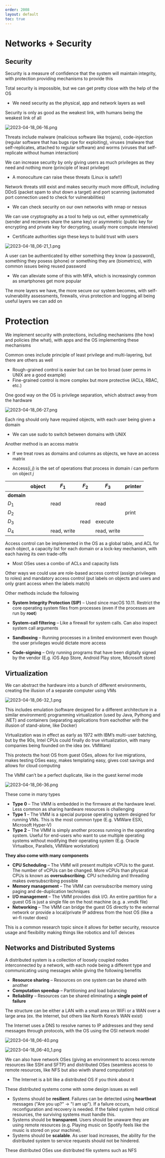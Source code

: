```yaml
---
order: 2008
layout: default
toc: true
---
```


# Networks + Security

## Security

Security is a measure of confidence that the system will maintain integrity, with protection providing mechanisms to provide this

Total security is impossible, but we can get pretty close with the help of the OS

- We need security as the physical, app and network layers as well

Security is only as good as the weakest link, with humans being the weakest link of all

![2023-04-18_06-16.png](images/net-sec/n1.png)

Threats include malware (malicious software like trojans), code-injection (regular software that has bugs ripe for exploiting), viruses (malware that self-replicates, attached to regular software) and worms (viruses that self-replicate without human interaction)

We can increase security by only giving users as much privileges as they need and nothing more (principle of least privilege)

- A monoculture can raise these threats (Linux is safe!!)

Network threats still exist and makes security much more difficult, including DDoS (packet spam to shut down a target) and port scanning (automated port connection used to check for vulnerabilities)

- We can check security on our own networks with nmap or nessus

We can use cryptography as a tool to help us out, either symmetrically (sender and recievers share the same key) or asymmetric (public key for encrypting and private key for decrypting, usually more compute intensive)

- Certificate authorities sign these keys to build trust with users

![2023-04-18_06-21_1.png](images/net-sec/n2.png)

A user can be authenticated by either something they know (a password), something they posess (phone) or something they are (biometrics), with common issues being reused password

- We can alleviate some of this with MFA, which is increasingly common as smartphones get more popular

The more layers we have, the more secure our system becomes, with self-vulnerability assessments, firewalls, virus protection and logging all being useful layers we can add on

# Protection

We implement security with protections, including mechanisms (the how) and policies (the what), with apps and the OS implementing these mechanisms

Common ones include principle of least privilege and multi-layering, but there are others as well

- Rough-grained control is easier but can be too broad (user perms in UNIX are a good example)
- Fine-grained control is more complex but more protective (ACLs, RBAC, etc.)

One good way on the OS is privilege separation, which abstract away from the hardware

![2023-04-18_06-27.png](images/net-sec/n3.png)

Each ring should only have required objects, with each user being given a domain

- We can use sudo to switch between domains with UNIX

Another method is an access matrix



- If we treat rows as domains and columns as objects, we have an access matrix

- $\text{Access}(i, j)$ is the set of operations that process in domain $i$ can perform on object $j$



|           | object | $F_1$ | $F_2$ | $F_3$ | printer |
|-----------|--------|------------|------------|------------|------------|
| **domain**|        |            |            |            |            |
| $D_1$ |        | read       |        | read         |            |
| $D_2$ |        |            |            |            | print      |
| $D_3$ |        |            | read       | execute    |            |
| $D_4$ |        | read, write| |  read, write          |            |


Access control can be implemented in the OS as a global table, and ACL for each object, a capacity list for each domain or a lock-key mechanism, with each having its own trade-offs

- Most OSes uses a combo of ACLs and capacity lists

Other ways we could use are role-based access control (assign privileges to roles) and mandatory access control (put labels on objects and users and only grant access when the labels match)

Other methods include the following


- **System Integrity Protection (SIP)** – Used since macOS 10.11. Restrict the core operating system files from processes (even if the processes are run by **root**)

- **System-call filtering** – Like a firewall for system calls. Can also inspect system call arguments

- **Sandboxing** – Running processes in a limited environment even though the user privileges would dictate more access

- **Code-signing** – Only running programs that have been digitally signed by the vendor (E.g. iOS App Store, Android Play store, Microsoft store)

## Virtualization

We can abstract the hardware into a bunch of different environments, creating the illusion of a separate computer using VMs

![2023-04-18_06-32_1.png](images/net-sec/n4.png)

This includes emulation (software designed for a different architecture in a similar environment) programming virtualization (used by Java, Pythong and .NET) and containers (separating applications from eachother with the illusion of stand-alone, like Docker)

Virtualization was in effect as early as 1972 with IBM’s multi-user batching, but by the 90s, Intel CPUs could finally do true virtualization, with many companies being founded on the idea (ex. VMWare)

This protects the host OS from guest OSes, allows for live migrations, makes testing OSes easy, makes templating easy, gives cost savings and allows for cloud computing

The VMM can’t be a perfect duplicate, like in the guest kernel mode

![2023-04-18_06-36.png](images/net-sec/n5.png)

These come in many types




- **Type 0** – The VMM is embedded in the firmware at the hardware level. Less common as sharing hardware resources is challenging
- **Type 1** – The VMM is a special purpose operating system designed for running VMs. This is the most common type (E.g. VMWare ESXi, Microsoft Hyper-V)
- **Type 2** – The VMM is simply another process running in the operating system. Useful for end-users who want to use multiple operating systems without modifying their operating system (E.g. Oracle Virtualbox, Parallels, VMWare workstation)

**They also come with many components**

- **CPU Scheduling** – The VMM will present multiple vCPUs to the guest. The number of vCPUs can be changed. More vCPUs than physical CPUs is known as **oversubscribing**. CPU scheduling and threading makes oversubscribing possible
- **Memory management** – The VMM can oversubscribe memory using paging and de-duplication techniques
- **I/O management** – The VMM provides disk I/O. An entire partition for a guest OS is just a single file on the host machine (e.g. a .vmdk file)
- **Networking** – The VMM can bridge the guest OS directly to the external network or provide a local/private IP address from the host OS (like a wi-fi router does)


This is a common research topic since it allows for better security, resource usage and flexibility making things like robotics and IoT deivces

## Networks and Distributed Systems

A distributed system is a collection of loosely coupled nodes interconnected by a network, with each node being a different type and communicating using messages while giving the following benefits


- **Resource sharing** – Resources on one system can be shared with another
- **Computation speedup** – Partitioning and load balancing
- **Reliability** – Resources can be shared eliminating a **single point of failure**


The structure can be either a LAN with a small area on WiFi or a WAN over a large area (ex. the Internet, but others like North Korea’s WAN exist)

The Internet uses a DNS to resolve names to IP addresses and they send messages through protocols, with the OS using the OSI network model

![2023-04-18_06-40.png](images/net-sec/n6.png)

![2023-04-18_06-40_1.png](images/net-sec/n7.png)

We can also have network OSes (giving an environment to access remote resources like SSH and SFTP) and distributed OSes (seamless access to remote resources, like NFS but also wiwth shared computation)

- The Internet is a bit like a distributed OS if you think about it

These distributed systems come with some design issues as well


- Systems should be **resilient**. Failures can be detected using **heartbeat** messages ("Are you up?" -> "I am up"). If a failure occurs, reconfiguration and recovery is needed. If the failed system held critical resources, the surviving systems must handle this.
- Systems should be **transparent**. Users should be unaware they are using remote resources (e.g. Playing music on Spotify feels like the music is stored on your machine).
- Systems should be **scalable**. As user load increases, the ability for the distributed system to service requests should not be hindered.

These distributed OSes use distributed file systems such as NFS
